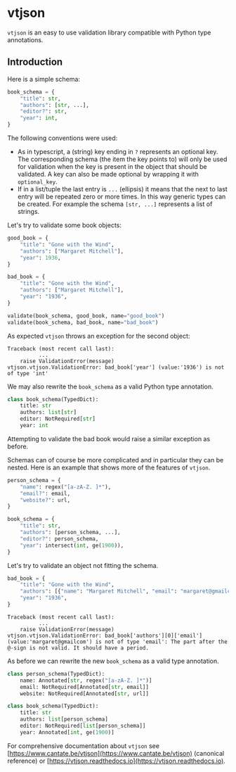 # vtjson

`vtjson` is an easy to use validation library compatible with Python type annotations.

## Introduction

Here is a simple schema:

```python
book_schema = {
    "title": str,
    "authors": [str, ...],
    "editor?": str,
    "year": int,
}
```

The following conventions were used:

- As in typescript, a (string) key ending in `?` represents an optional key. The corresponding schema (the item the key points to) will only be used for validation when the key is present in the object that should be validated. A key can also be made optional by wrapping it with `optional_key`.
- If in a list/tuple the last entry is `...` (ellipsis) it means that the next to last entry will be repeated zero or more times. In this way generic types can be created. For example the schema `[str, ...]` represents a list of strings.

Let's try to validate some book objects:

```python
good_book = {
    "title": "Gone with the Wind",
    "authors": ["Margaret Mitchell"],
    "year": 1936,
}

bad_book = {
    "title": "Gone with the Wind",
    "authors": ["Margaret Mitchell"],
    "year": "1936",
}

validate(book_schema, good_book, name="good_book")
validate(book_schema, bad_book, name="bad_book")
```

As expected `vtjson` throws an exception for the second object:

```text
Traceback (most recent call last):
          ...
    raise ValidationError(message)
vtjson.vtjson.ValidationError: bad_book['year'] (value:'1936') is not of type 'int'
```

We may also rewrite the `book_schema` as a valid Python type annotation.

```python
class book_schema(TypedDict):
    title: str
    authors: list[str]
    editor: NotRequired[str]
    year: int
```

Attempting to validate the bad book would raise a similar exception as before.

Schemas can of course be more complicated and in particular they can be nested.
Here is an example that shows more of the features of `vtjson`.

```python
person_schema = {
    "name": regex("[a-zA-Z. ]*"),
    "email?": email,
    "website?": url,
}

book_schema = {
    "title": str,
    "authors": [person_schema, ...],
    "editor?": person_schema,
    "year": intersect(int, ge(1900)),
}
```

Let's try to validate an object not fitting the schema.

```python
bad_book = {
    "title": "Gone with the Wind",
    "authors": [{"name": "Margaret Mitchell", "email": "margaret@gmailcom"}],
    "year": "1936",
}
```

```text
Traceback (most recent call last):
          ...
    raise ValidationError(message)
vtjson.vtjson.ValidationError: bad_book['authors'][0]['email'] (value:'margaret@gmailcom') is not of type 'email': The part after the @-sign is not valid. It should have a period.
```

As before we can rewrite the new `book_schema` as a valid type annotation.

```python
class person_schema(TypedDict):
    name: Annotated[str, regex("[a-zA-Z. ]*")]
    email: NotRequired[Annotated[str, email]]
    website: NotRequired[Annotated[str, url]]

class book_schema(TypedDict):
    title: str
    authors: list[person_schema]
    editor: NotRequired[list[person_schema]]
    year: Annotated[int, ge(1900)]
```

For comprehensive documentation about `vtjson` see [https://www.cantate.be/vtjson](https://www.cantate.be/vtjson) (canonical reference) or [https://vtjson.readthedocs.io](https://vtjson.readthedocs.io).

